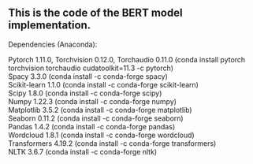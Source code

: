 ## This is the code of the BERT model implementation.  
Dependencies (Anaconda):  

Pytorch 1.11.0, Torchvision 0.12.0, Torchaudio 0.11.0 (conda install pytorch torchvision torchaudio cudatoolkit=11.3 -c pytorch)  
Spacy 3.3.0 (conda install -c conda-forge spacy)    
Scikit-learn 1.1.0 (conda install -c conda-forge scikit-learn)  
Scipy 1.8.0 (conda install -c conda-forge scipy)  
Numpy 1.22.3 (conda install -c conda-forge numpy)  
Matplotlib 3.5.2 (conda install -c conda-forge matplotlib)  
Seaborn 0.11.2 (conda install -c conda-forge seaborn)  
Pandas 1.4.2 (conda install -c conda-forge pandas)  
Wordcloud 1.8.1 (conda install -c conda-forge wordcloud)  
Transformers 4.19.2 (conda install -c conda-forge transformers)  
NLTK 3.6.7 (conda install -c conda-forge nltk)
